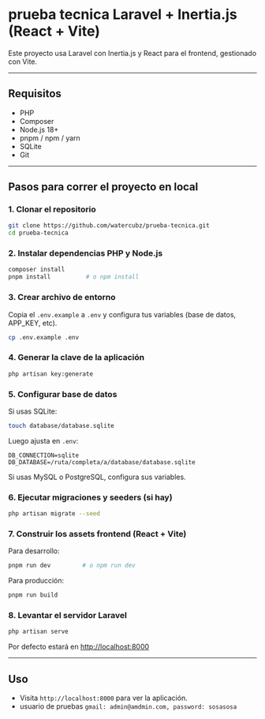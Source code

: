# prueba tecnica Laravel + Inertia.js (React + Vite)

Este proyecto usa Laravel con Inertia.js y React para el frontend, gestionado con Vite.

---

## Requisitos

- PHP
- Composer
- Node.js 18+
- pnpm / npm / yarn
- SQLite
- Git

---

## Pasos para correr el proyecto en local

### 1. Clonar el repositorio

```bash
git clone https://github.com/watercubz/prueba-tecnica.git
cd prueba-tecnica
````

### 2. Instalar dependencias PHP y Node.js

```bash
composer install
pnpm install          # o npm install
```

### 3. Crear archivo de entorno

Copia el `.env.example` a `.env` y configura tus variables (base de datos, APP\_KEY, etc).

```bash
cp .env.example .env
```

### 4. Generar la clave de la aplicación

```bash
php artisan key:generate
```

### 5. Configurar base de datos

Si usas SQLite:

```bash
touch database/database.sqlite
```

Luego ajusta en `.env`:

```
DB_CONNECTION=sqlite
DB_DATABASE=/ruta/completa/a/database/database.sqlite
```

Si usas MySQL o PostgreSQL, configura sus variables.

### 6. Ejecutar migraciones y seeders (si hay)

```bash
php artisan migrate --seed
```

### 7. Construir los assets frontend (React + Vite)

Para desarrollo:

```bash
pnpm run dev         # o npm run dev 
```

Para producción:

```bash
pnpm run build
```

### 8. Levantar el servidor Laravel

```bash
php artisan serve
```

Por defecto estará en [http://localhost:8000](http://localhost:8000)

---

## Uso

* Visita `http://localhost:8000` para ver la aplicación.
* usuario de pruebas `gmail: admin@amdmin.com, password: sosasosa`

